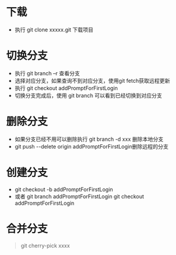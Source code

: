 # 下载

- 执行 git clone xxxxx.git 下载项目

# 切换分支

- 执行  git branch –r  查看分支
- 选择对应分支，如果查询不到对应分支，使用git fetch获取远程更新
- 执行 git checkout addPromptForFirstLogin
- 切换分支完成后，使用 git branch 可以看到已经切换到对应分支

# 删除分支

- 如果分支已经不用可以删除执行  git branch -d xxx 删除本地分支
- git push --delete origin addPromptForFirstLogin删除远程的分支

# 创建分支
- git checkout -b addPromptForFirstLogin
- 或者 git branch addPromptForFirstLogin
       git checkout addPromptForFirstLogin

# 合并分支
> git cherry-pick xxxx

